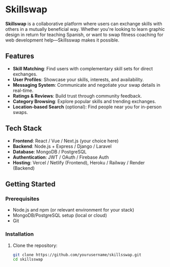 # Skillswap

**Skillswap** is a collaborative platform where users can exchange skills with others in a mutually beneficial way. Whether you're looking to learn graphic design in return for teaching Spanish, or want to swap fitness coaching for web development help—Skillsswap makes it possible.

## Features

- **Skill Matching**: Find users with complementary skill sets for direct exchanges.
- **User Profiles**: Showcase your skills, interests, and availability.
- **Messaging System**: Communicate and negotiate your swap details in real-time.
- **Ratings & Reviews**: Build trust through community feedback.
- **Category Browsing**: Explore popular skills and trending exchanges.
- **Location-based Search** (optional): Find people near you for in-person swaps.

## Tech Stack

- **Frontend**: React / Vue / Next.js (your choice here)
- **Backend**: Node.js + Express / Django / Laravel
- **Database**: MongoDB / PostgreSQL
- **Authentication**: JWT / OAuth / Firebase Auth
- **Hosting**: Vercel / Netlify (Frontend), Heroku / Railway / Render (Backend)

## Getting Started

### Prerequisites

- Node.js and npm (or relevant environment for your stack)
- MongoDB/PostgreSQL setup (local or cloud)
- Git

### Installation

1. Clone the repository:
   ```bash
   git clone https://github.com/yourusername/skillsswap.git
   cd skillsswap
